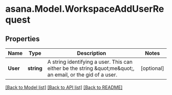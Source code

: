 
# asana.Model.WorkspaceAddUserRequest

## Properties

Name | Type | Description | Notes
------------ | ------------- | ------------- | -------------
**User** | **string** | A string identifying a user. This can either be the string \&quot;me\&quot;, an email, or the gid of a user. | [optional] 

[[Back to Model list]](../README.md#documentation-for-models)
[[Back to API list]](../README.md#documentation-for-api-endpoints)
[[Back to README]](../README.md)

